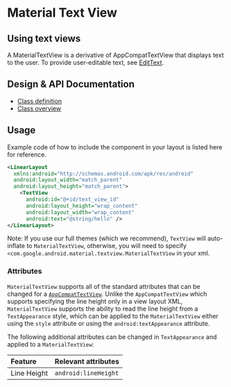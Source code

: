 <!--docs:
title: "Material Text View"
layout: detail
section: components
excerpt: "MaterialTextView displays text to the user."
iconId: text_view
path: /catalog/material-text-view/
-->

# Material Text View

## Using text views

A MaterialTextView is a derivative of AppCompatTextView that displays text to
the user. To provide user-editable text, see
[EditText](https://developer.android.com/reference/android/widget/EditText).

## Design & API Documentation

-   [Class definition](https://github.com/material-components/material-components-android/tree/master/lib/java/com/google/android/material/textview/MaterialTextView.java)
-   [Class overview](https://developer.android.com/reference/com/google/android/material/textview/MaterialTextView)

## Usage

Example code of how to include the component in your layout is listed here for
reference.

```xml
<LinearLayout
  xmlns:android="http://schemas.android.com/apk/res/android"
  android:layout_width="match_parent"
  android:layout_height="match_parent">
    <TextView
      android:id="@+id/text_view_id"
      android:layout_height="wrap_content"
      android:layout_width="wrap_content"
      android:text="@string/hello" />
</LinearLayout>
```

Note: If you use our full themes (which we recommend), `TextView` will
auto-inflate to `MaterialTextView`, otherwise, you will need to specify
`<com.google.android.material.textview.MaterialTextView` in your xml.

### Attributes

`MaterialTextView` supports all of the standard attributes that can be changed
for a
[`AppCompatTextView`](https://developer.android.com/reference/android/support/v7/widget/AppCompatTextView).
Unlike the `AppCompatTextView` which supports specifying the line height only in
a view layout XML, `MaterialTextView` supports the ability to read the line
height from a `TextAppearance` style, which can be applied to the
`MaterialTextView` either using the `style` attribute or using the
`android:textAppearance` attribute.

The following additional attributes can be changed in `TextAppearance` and
applied to a `MaterialTextView`:

Feature     | Relevant attributes
:---------- | :-------------------
Line Height | `android:lineHeight`
